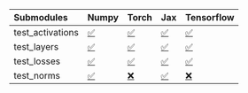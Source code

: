 | Submodules       | Numpy                                                                                                                           | Torch                                                                                                                           | Jax                                                                                                                             | Tensorflow                                                                                                                      |
|:-----------------|:--------------------------------------------------------------------------------------------------------------------------------|:--------------------------------------------------------------------------------------------------------------------------------|:--------------------------------------------------------------------------------------------------------------------------------|:--------------------------------------------------------------------------------------------------------------------------------|
| test_activations | <a href="https://github.com/unifyai/ivy/runs/7912421917?check_suite_focus=true" rel="noopener noreferrer" target="_blank">✅</a> | <a href="https://github.com/unifyai/ivy/runs/7912422242?check_suite_focus=true" rel="noopener noreferrer" target="_blank">✅</a> | <a href="https://github.com/unifyai/ivy/runs/7912422559?check_suite_focus=true" rel="noopener noreferrer" target="_blank">✅</a> | <a href="https://github.com/unifyai/ivy/runs/7912422894?check_suite_focus=true" rel="noopener noreferrer" target="_blank">✅</a> |
| test_layers      | <a href="https://github.com/unifyai/ivy/runs/7912422016?check_suite_focus=true" rel="noopener noreferrer" target="_blank">✅</a> | <a href="https://github.com/unifyai/ivy/runs/7912422309?check_suite_focus=true" rel="noopener noreferrer" target="_blank">✅</a> | <a href="https://github.com/unifyai/ivy/runs/7912422630?check_suite_focus=true" rel="noopener noreferrer" target="_blank">✅</a> | <a href="https://github.com/unifyai/ivy/runs/7912422977?check_suite_focus=true" rel="noopener noreferrer" target="_blank">✅</a> |
| test_losses      | <a href="https://github.com/unifyai/ivy/runs/7912422093?check_suite_focus=true" rel="noopener noreferrer" target="_blank">✅</a> | <a href="https://github.com/unifyai/ivy/runs/7912422405?check_suite_focus=true" rel="noopener noreferrer" target="_blank">✅</a> | <a href="https://github.com/unifyai/ivy/runs/7912422747?check_suite_focus=true" rel="noopener noreferrer" target="_blank">✅</a> | <a href="https://github.com/unifyai/ivy/runs/7912423040?check_suite_focus=true" rel="noopener noreferrer" target="_blank">✅</a> |
| test_norms       | <a href="https://github.com/unifyai/ivy/runs/7912422176?check_suite_focus=true" rel="noopener noreferrer" target="_blank">✅</a> | <a href="https://github.com/unifyai/ivy/runs/7912422504?check_suite_focus=true" rel="noopener noreferrer" target="_blank">❌</a> | <a href="https://github.com/unifyai/ivy/runs/7912422810?check_suite_focus=true" rel="noopener noreferrer" target="_blank">✅</a> | <a href="https://github.com/unifyai/ivy/runs/7912423113?check_suite_focus=true" rel="noopener noreferrer" target="_blank">❌</a> |